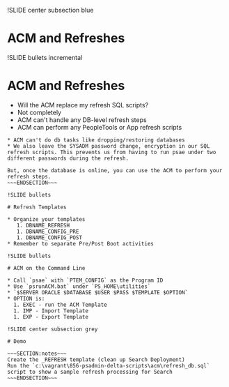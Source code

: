 !SLIDE center subsection blue

# ACM and Refreshes

!SLIDE bullets incremental

# ACM and Refreshes

* Will the ACM replace my refresh SQL scripts? 
* Not completely
* ACM can't handle any DB-level refresh steps
* ACM can perform any PeopleTools or App refresh scripts

~~~SECTION:notes~~~
* ACM can't do db tasks like dropping/restoring databases
* We also leave the SYSADM password change, encryption in our SQL refresh scripts. This prevents us from having to run psae under two different passwords during the refresh.

But, once the database is online, you can use the ACM to perform your refresh steps.
~~~ENDSECTION~~~

!SLIDE bullets 

# Refresh Templates

* Organize your templates
   1. DBNAME_REFRESH
   1. DBNAME_CONFIG_PRE
   1. DBNAME_CONFIG_POST
* Remember to separate Pre/Post Boot activities

!SLIDE bullets

# ACM on the Command Line

* Call `psae` with `PTEM_CONFIG` as the Program ID
* Use `psrunACM.bat` under `PS_HOME\utilities`
* `$SERVER ORACLE $DATABASE $USER $PASS $TEMPLATE $OPTION`
* OPTION is:
  1. EXEC - run the ACM Template
  1. IMP - Import Template
  1. EXP - Export Template

!SLIDE center subsection grey

# Demo

~~~SECTION:notes~~~
Create the _REFRESH template (clean up Search Deployment)
Run the `c:\vagrant\856-psadmin-delta-scripts\acm\refresh_db.sql` script to show a sample refresh processing for Search
~~~ENDSECTION~~~

